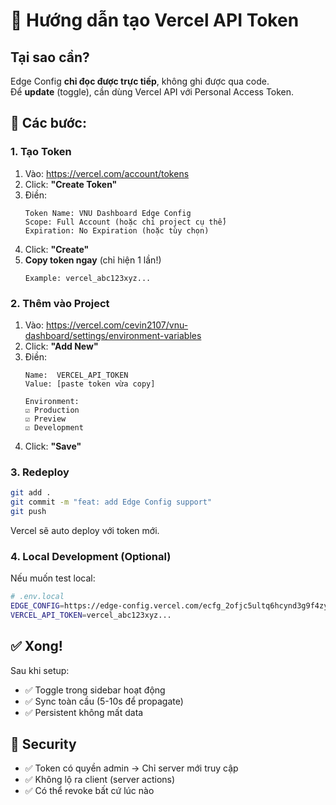 # 🔑 Hướng dẫn tạo Vercel API Token

## Tại sao cần?

Edge Config **chỉ đọc được trực tiếp**, không ghi được qua code.  
Để **update** (toggle), cần dùng Vercel API với Personal Access Token.

## 📝 Các bước:

### 1. Tạo Token

1. Vào: https://vercel.com/account/tokens
2. Click: **"Create Token"**
3. Điền:
   ```
   Token Name: VNU Dashboard Edge Config
   Scope: Full Account (hoặc chỉ project cụ thể)
   Expiration: No Expiration (hoặc tùy chọn)
   ```
4. Click: **"Create"**
5. **Copy token ngay** (chỉ hiện 1 lần!)
   ```
   Example: vercel_abc123xyz...
   ```

### 2. Thêm vào Project

1. Vào: https://vercel.com/cevin2107/vnu-dashboard/settings/environment-variables
2. Click: **"Add New"**
3. Điền:
   ```
   Name:  VERCEL_API_TOKEN
   Value: [paste token vừa copy]
   
   Environment:
   ☑ Production
   ☑ Preview
   ☑ Development
   ```
4. Click: **"Save"**

### 3. Redeploy

```bash
git add .
git commit -m "feat: add Edge Config support"
git push
```

Vercel sẽ auto deploy với token mới.

### 4. Local Development (Optional)

Nếu muốn test local:

```bash
# .env.local
EDGE_CONFIG=https://edge-config.vercel.com/ecfg_2ofjc5ultq6hcynd3g9f4zy69xwh?token=...
VERCEL_API_TOKEN=vercel_abc123xyz...
```

## ✅ Xong!

Sau khi setup:
- ✅ Toggle trong sidebar hoạt động
- ✅ Sync toàn cầu (5-10s để propagate)
- ✅ Persistent không mất data

## 🔐 Security

- ✅ Token có quyền admin → Chỉ server mới truy cập
- ✅ Không lộ ra client (server actions)
- ✅ Có thể revoke bất cứ lúc nào
